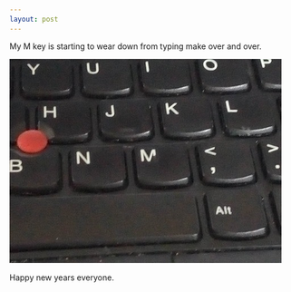 ```yaml
---
layout: post
---
```


My M key is starting to wear down from typing make over and over.

![RIP](/images/aoklite/mkey.jpg)

Happy new years everyone.
